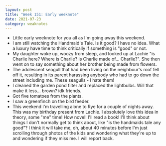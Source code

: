 ```yaml
---
layout: post
title: "Week 151: Early weeknote"
date: 2021-07-23
category: weaknotes
---
```

* Little early weeknote for you all as I'm going away this weekend.
* I am still watching the Handmaid's Tale. Is it good? I have no idea. What a luxury have time to think critically if something is "good" or not.
* My daughter woke up, woozy from sleep, and looked up at Lachie "is Charlie here? Where is Charlie? is Charlie made of... Charlie?". She then went on to say something about her brother being made from flowers.
* The adolescent seagull that had been living on the neighbour's roof fell off it, resulting in its parent harassing anybody who had to go down the street including me. These seagulls - I hate them!
* I cleaned the garden pond filter and replaced the lightbulbs. Will that make it less... brown? idk friends.
* Got five tomatoes from the plants.
* I saw a greenfinch on the bird feeder.
* This weekend I'm travelling alone to Rye for a couple of nights away. This was my birthday present from Lachie. I absolutely love this idea in theory, some "me" time! How novel! I'll read a book! I'll think about things I don't normally get to think about, like "is the handmaids tale any good"? I think it will take me, oh, about 40 minutes before I'm just scrolling through photos of the kids and wondering what they're up to and wondering if they miss me. I will report back.

